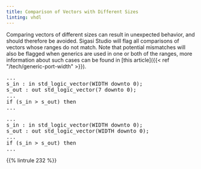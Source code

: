 ```yaml
---
title: Comparison of Vectors with Different Sizes
linting: vhdl
---
```


Comparing vectors of different sizes can result in unexpected behavior, and should therefore be avoided. Sigasi Studio will flag all comparisons of vectors whose ranges do not match. Note that potential mismatches will also be flagged when generics are used in one or both of the ranges, more information about such cases can be found in [this article]({{< ref "/tech/generic-port-width" >}}).

<pre>
...
s_in : in std_logic_vector(WIDTH downto 0);
s_out : out std_logic_vector(7 downto 0);
...
if (s_in <span class="warning">></span> s_out) then
...
</pre>

<pre>
...
s_in : in std_logic_vector(WIDTH downto 0);
s_out : out std_logic_vector(<span class="goodcode">WIDTH</span> downto 0);
...
if (s_in > s_out) then
...
</pre>

{{% lintrule 232 %}}

